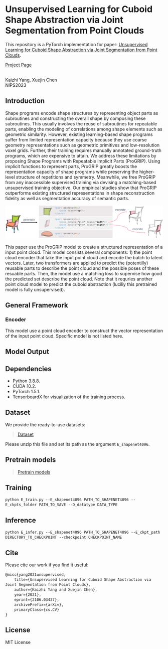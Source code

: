# Unsupervised Learning for Cuboid Shape Abstraction via Joint Segmentation from Point Clouds

This repository is a PyTorch implementation for paper:
[Unsupervised Learning for Cuboid Shape Abstraction via Joint Segmentation from Point Clouds](https://arxiv.org/abs/2106.03437). 


[Project Page](https://progrip-project.github.io/)

<br>
Kaizhi Yang, Xuejin Chen
<br>
NIPS2023

## Introduction
Shape programs encode shape structures by representing object parts as subroutines and constructing the overall shape by composing these subroutines. This usually involves the reuse of subroutines for repeatable parts, enabling the modeling of correlations among shape elements such as geometric similarity. However, existing learning-based shape programs suffer from limited representation capacity because they use coarse geometry representations such as geometric primitives and low-resolution voxel grids. Further, their training requires manually annotated ground-truth programs, which are expensive to attain. We address these limitations by proposing Shape Programs with Repeatable Implicit Parts (ProGRIP). Using implicit functions to represent parts, ProGRIP greatly boosts the representation capacity of shape programs while preserving the higher-level structure of repetitions and symmetry. Meanwhile, we free ProGRIP from any inaccessible supervised training via devising a matching-based unsupervised training objective. Our empirical studies show that ProGRIP outperforms existing structured representations in shape reconstruction fidelity as well as segmentation accuracy of semantic parts.


![](src/teaser.png)

This paper use the ProGRIP model to create a structured representation of a input point cloud. This model consists several components: 1) the point cloud encoder that take the input point cloud and encode the batch to latent vectors. Later, two transformers are applied to predict the (potentilly) reusable parts to describe the point cloud and the possible poses of these resuable parts. Then, the model use a matching loss to supervise how good the predicted set describe the point cloud. Note that it requries another point cloud model to predict the cuboid abstraction (luciliy this pretrained model is fully unsupervised).

## General Framework


### Encoder
This model use a point cloud encoder to construct the vector representation of the input point cloud. Specific model is not listed here.

## Model Output

## Dependencies
* Python 3.8.8.
* CUDA 10.2.
* PyTorch 1.5.1.
* TensorboardX for visualization of the training process.

## Dataset
We provide the ready-to-use datasets:
>[Dataset](https://drive.google.com/file/d/18ngs7hefXOptpuEHrLzeTUCT0Vn1Ou4l/view?usp=sharing)

Please unzip this file and set its path as the argument ```E_shapenet4096```.

## Pretrain models
>[Pretrain models](https://drive.google.com/file/d/1JQ0PC4cvHm_vELQbik1v9pErTVg9nxG6/view?usp=sharing)


## Training
```
python E_train.py --E_shapenet4096 PATH_TO_SHAPENET4096 --E_ckpts_folder PATH_TO_SAVE --D_datatype DATA_TYPE
```

## Inference
```
python E_infer.py --E_shapenet4096 PATH_TO_SHAPENET4096 --E_ckpt_path DIRECTORY_TO_CHECKPOINT --checkpoint CHECKPOINT_NAME
```

## Cite
Please cite our work if you find it useful:
```
@misc{yang2021unsupervised,
    title={Unsupervised Learning for Cuboid Shape Abstraction via Joint Segmentation from Point Clouds},
    author={Kaizhi Yang and Xuejin Chen},
    year={2021},
    eprint={2106.03437},
    archivePrefix={arXiv},
    primaryClass={cs.CV}
}
```

## License
MIT License
